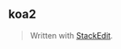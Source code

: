 ## koa2


> Written with [StackEdit](https://stackedit.io/).
<!--stackedit_data:
eyJoaXN0b3J5IjpbMTY0MDc0MTI5MV19
-->
